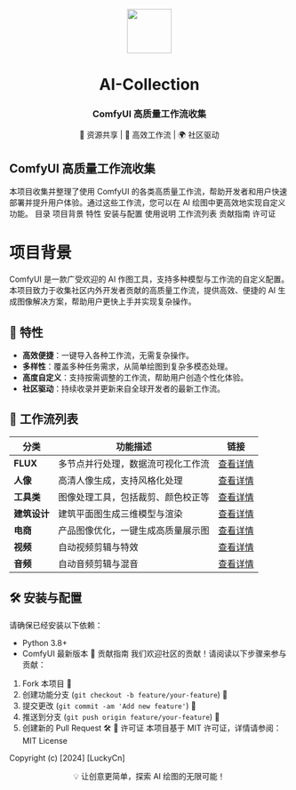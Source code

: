 <p align="center"> <img src="https://drive.google.com/uc?export=view&id=1qVTIwBGZRbkS4Q16A8T1fDOtMUJqe2nl" width="80"> 
</p> <h1 align="center">AI-Collection</h1> <h3 align="center">ComfyUI 高质量工作流收集</h3> 
<p align="center"> 🎨 资源共享 | 🤖 高效工作流 | 🌍 社区驱动 </p>

## ComfyUI 高质量工作流收集
本项目收集并整理了使用 ComfyUI 的各类高质量工作流，帮助开发者和用户快速部署并提升用户体验。通过这些工作流，您可以在 AI 绘图中更高效地实现自定义功能。
目录
项目背景
特性
安装与配置
使用说明
工作流列表
贡献指南
许可证
# 项目背景
ComfyUI 是一款广受欢迎的 AI 作图工具，支持多种模型与工作流的自定义配置。本项目致力于收集社区内外开发者贡献的高质量工作流，提供高效、便捷的 AI 生成图像解决方案，帮助用户更快上手并实现复杂操作。
## 🌟 特性
- **高效便捷**：一键导入各种工作流，无需复杂操作。
- **多样性**：覆盖多种任务需求，从简单绘图到复杂多模态处理。
- **高度自定义**：支持按需调整的工作流，帮助用户创造个性化体验。
- **社区驱动**：持续收录并更新来自全球开发者的最新工作流。
## 📑 工作流列表

| **分类**     | **功能描述**                              | **链接**   |
| ------------ | ----------------------------------------- | ---------- |
| **FLUX**     | 多节点并行处理，数据流可视化工作流        | [查看详情](https://github.com/LustsAI/ComfyUI-Collection/tree/main/Flux) |
| **人像**     | 高清人像生成，支持风格化处理              | [查看详情](https://github.com/LustsAI/ComfyUI-Collection/tree/main/人像) |
| **工具类**   | 图像处理工具，包括裁剪、颜色校正等        | [查看详情](https://github.com/LustsAI/ComfyUI-Collection/tree/main/工具类) |
| **建筑设计** | 建筑平面图生成三维模型与渲染              | [查看详情](https://github.com/LustsAI/ComfyUI-Collection/tree/main/建筑设计) |
| **电商**     | 产品图像优化，一键生成高质量展示图        | [查看详情](https://github.com/LustsAI/ComfyUI-Collection/tree/main/电商) |
| **视频**     | 自动视频剪辑与特效                        | [查看详情](https://github.com/LustsAI/ComfyUI-Collection/tree/main/视频) |
| **音频**     | 自动音频剪辑与混音                        | [查看详情](https://github.com/LustsAI/ComfyUI-Collection/tree/main/音频) |

## 🛠 安装与配置
请确保已经安装以下依赖：
- Python 3.8+
- ComfyUI 最新版本
🤝 贡献指南
我们欢迎社区的贡献！请阅读以下步骤来参与贡献：
1. Fork 本项目 🍴
2. 创建功能分支 (`git checkout -b feature/your-feature`) 🌱
3. 提交更改 (`git commit -am 'Add new feature'`) 📝
4. 推送到分支 (`git push origin feature/your-feature`) 🚀
5. 创建新的 Pull Request 🛠
📜 许可证
本项目基于 MIT 许可证，详情请参阅：
MIT License

Copyright (c) [2024] [LuckyCn]


<p align="center">💡 让创意更简单，探索 AI 绘图的无限可能！</p> 
